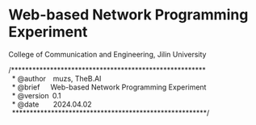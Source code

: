 # Web-based Network Programming Experiment

College of Communication and Engineering, Jilin University

/*******************************************************    
&ensp;* @author&ensp;&ensp;muzs, TheB.AI    
&ensp;* @brief&ensp;&ensp;&ensp;Web-based Network Programming Experiment    
&ensp;* @version&ensp;0.1    
&ensp;* @date&ensp;&ensp;&ensp;&ensp;2024.04.02    
&ensp;*******************************************************/
